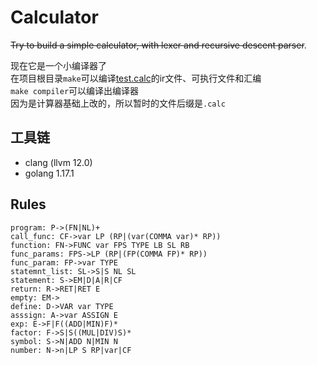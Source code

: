 # Calculator
~~Try to build a simple calculator, with lexer and recursive descent parser~~.

现在它是一个小编译器了  
在项目根目录`make`可以编译[test.calc](cmd/test.calc)的ir文件、可执行文件和汇编  
`make compiler`可以编译出编译器  
因为是计算器基础上改的，所以暂时的文件后缀是`.calc`  

## 工具链
- clang (llvm 12.0)
- golang 1.17.1
## Rules
```
program: P->(FN|NL)+
call_func: CF->var LP (RP|(var(COMMA var)* RP))
function: FN->FUNC var FPS TYPE LB SL RB
func_params: FPS->LP (RP|(FP(COMMA FP)* RP))
func_param: FP->var TYPE
statemnt_list: SL->S|S NL SL
statement: S->EM|D|A|R|CF
return: R->RET|RET E
empty: EM->
define: D->VAR var TYPE
asssign: A->var ASSIGN E
exp: E->F|F((ADD|MIN)F)*
factor: F->S|S((MUL|DIV)S)*
symbol: S->N|ADD N|MIN N
number: N->n|LP S RP|var|CF
```
